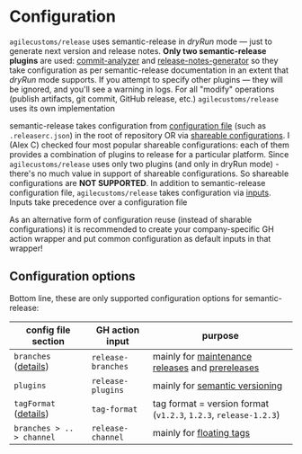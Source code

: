 # Configuration

`agilecustoms/release` uses semantic-release in _dryRun_ mode — just to generate next version and release notes.
**Only two semantic-release plugins** are used:
[commit-analyzer](https://github.com/semantic-release/commit-analyzer) and [release-notes-generator](https://github.com/semantic-release/release-notes-generator)
so they take configuration as per semantic-release documentation in an extent that _dryRun_ mode supports.
If you attempt to specify other plugins — they will be ignored, and you'll see a warning in logs.
For all "modify" operations (publish artifacts, git commit, GitHub release, etc.) `agilecustoms/release` uses its own implementation

semantic-release takes configuration from [configuration file](https://semantic-release.gitbook.io/semantic-release/usage/configuration#configuration-file)
(such as `.releaserc.json`) in the root of repository OR via [shareable configurations](https://semantic-release.gitbook.io/semantic-release/extending/shareable-configurations-list).
I (Alex C) checked four most popular shareable configurations:
each of them provides a combination of plugins to release for a particular platform.
Since `agilecustoms/release` uses only two plugins (and only in dryRun mode) - there's no much value in support of shareable configurations.
So shareable configurations are **NOT SUPPORTED**.
In addition to semantic-release configuration file, `agilecustoms/release` takes configuration via [inputs](./../../README.md#inputs).
Inputs take precedence over a configuration file

As an alternative form of configuration reuse (instead of sharable configurations) it is recommended
to create your company-specific GH action wrapper and put common configuration as default inputs in that wrapper!

## Configuration options

Bottom line, these are only supported configuration options for semantic-release:

| config file section                                                                                                              | GH action input    | purpose                                                                                        |
|----------------------------------------------------------------------------------------------------------------------------------|--------------------|------------------------------------------------------------------------------------------------|
| `branches` ([details](https://semantic-release.gitbook.io/semantic-release/usage/configuration?utm_source=chatgpt.com#branches)) | `release-branches` | mainly for [maintenance releases](./maintenance-release.md) and [prereleases](./prerelease.md) |
| `plugins`                                                                                                                        | `release-plugins`  | mainly for [semantic versioning](./semantic-commits.md)                                        |
| `tagFormat` ([details](https://semantic-release.gitbook.io/semantic-release/usage/configuration#tagformat))                      | `tag-format`       | tag format = version format (`v1.2.3`, `1.2.3`, `release-1.2.3`)                               |
| `branches > .. > channel`                                                                                                        | `release-channel`  | mainly for [floating tags](./floating-tags.md)                                                 |
